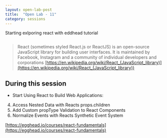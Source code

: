 ```yaml
---
layout: open-lab-post
title:  "Open Lab - 11"
category: sessions
---
```

Starting exlporing react with eddhead tutorial

<span class="image right"><img src="{{ site.baseurl }}/images/128px-Mad_scientist_transparent_background.svg.png" alt=""></span>

> React (sometimes styled React.js or ReactJS) is an open-source JavaScript library for building user interfaces.
It is maintained by Facebook, Instagram and a community of individual developers and corporations
[https://en.wikipedia.org/wiki/React_(JavaScript_library)](https://en.wikipedia.org/wiki/React_(JavaScript_library))

## During this session
* Start Using React to Build Web Applications:

4. Access Nested Data with Reacts props.children
5. Add Custom propType Validation to React Components
6. Normalize Events with Reacts Synthetic Event System

[https://egghead.io/courses/react-fundamentals](https://egghead.io/courses/react-fundamentals)